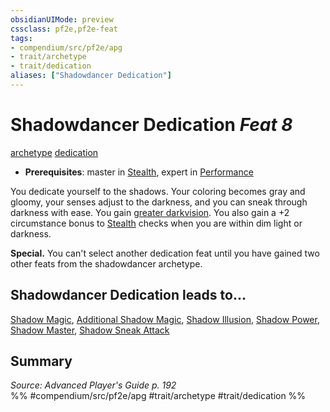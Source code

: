 ```yaml
---
obsidianUIMode: preview
cssclass: pf2e,pf2e-feat
tags:
- compendium/src/pf2e/apg
- trait/archetype
- trait/dedication
aliases: ["Shadowdancer Dedication"]
---
```

# Shadowdancer Dedication  *Feat 8*  
[archetype](archetype.md "Archetype Feat Trait")  [dedication](dedication.md "Dedication Feat Trait")  

- **Prerequisites**: master in [Stealth](skills.md#Stealth), expert in [Performance](skills.md#Performance)

You dedicate yourself to the shadows. Your coloring becomes gray and gloomy, your senses adjust to the darkness, and you can sneak through darkness with ease. You gain [greater darkvision](Reference/Rules/Abilities/darkvision.md). You also gain a +2 circumstance bonus to [Stealth](skills.md#Stealth) checks when you are within dim light or darkness.

**Special.** You can't select another dedication feat until you have gained two other feats from the shadowdancer archetype.

## Shadowdancer Dedication leads to...

[Shadow Magic](shadow-magic-apg.md), [Additional Shadow Magic](additional-shadow-magic-apg.md), [Shadow Illusion](Reference/Compendium/Feats/shadow-illusion-apg.md), [Shadow Power](shadow-power-apg.md), [Shadow Master](shadow-master-apg.md), [Shadow Sneak Attack](shadow-sneak-attack-apg.md)

## Summary

*Source: Advanced Player's Guide p. 192*  
%% #compendium/src/pf2e/apg #trait/archetype #trait/dedication %%